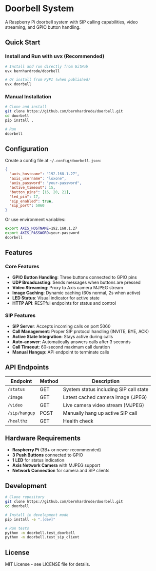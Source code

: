 # Doorbell System

A Raspberry Pi doorbell system with SIP calling capabilities, video streaming, and GPIO button handling.

## Quick Start

### Install and Run with uvx (Recommended)

```bash
# Install and run directly from GitHub
uvx bernhardrode/doorbell

# Or install from PyPI (when published)
uvx doorbell
```

### Manual Installation

```bash
# Clone and install
git clone https://github.com/bernhardrode/doorbell.git
cd doorbell
pip install .

# Run
doorbell
```

## Configuration

Create a config file at `~/.config/doorbell.json`:

```json
{
  "axis_hostname": "192.168.1.27",
  "axis_username": "loxone", 
  "axis_password": "your-password",
  "active_timeout": 15,
  "button_pins": [16, 20, 21],
  "led_pin": 17,
  "sip_enabled": true,
  "sip_port": 5060
}
```

Or use environment variables:
```bash
export AXIS_HOSTNAME=192.168.1.27
export AXIS_PASSWORD=your-password
doorbell
```

## Features

### Core Features
- **GPIO Button Handling**: Three buttons connected to GPIO pins
- **UDP Broadcasting**: Sends messages when buttons are pressed
- **Video Streaming**: Proxy to Axis camera MJPEG stream
- **Image Caching**: Dynamic caching (60s normal, 2s when active)
- **LED Status**: Visual indicator for active state
- **HTTP API**: RESTful endpoints for status and control

### SIP Features
- **SIP Server**: Accepts incoming calls on port 5060
- **Call Management**: Proper SIP protocol handling (INVITE, BYE, ACK)
- **Active State Integration**: Stays active during calls
- **Auto-answer**: Automatically answers calls after 3 seconds
- **Call Timeout**: 60-second maximum call duration
- **Manual Hangup**: API endpoint to terminate calls

## API Endpoints

| Endpoint | Method | Description |
|----------|--------|-------------|
| `/status` | GET | System status including SIP call state |
| `/image` | GET | Latest cached camera image (JPEG) |
| `/video` | GET | Live camera video stream (MJPEG) |
| `/sip/hangup` | POST | Manually hang up active SIP call |
| `/healthz` | GET | Health check |

## Hardware Requirements

- **Raspberry Pi** (3B+ or newer recommended)
- **3 Push Buttons** connected to GPIO
- **1 LED** for status indication
- **Axis Network Camera** with MJPEG support
- **Network Connection** for camera and SIP clients

## Development

```bash
# Clone repository
git clone https://github.com/bernhardrode/doorbell.git
cd doorbell

# Install in development mode
pip install -e ".[dev]"

# Run tests
python -m doorbell.test_doorbell
python -m doorbell.test_sip_client
```

## License

MIT License - see LICENSE file for details.